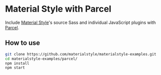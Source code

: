 # Material Style with Parcel

Include [Material Style](https://materialstyle.github.io)'s source Sass and individual JavaScript plugins with [Parcel](https://parceljs.org).

## How to use

```sh
git clone https://github.com/materialstyle/materialstyle-examples.git
cd materialstyle-examples/parcel/
npm install
npm start
```
